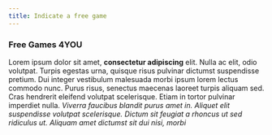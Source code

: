```yaml
---
title: Indicate a free game
---
```

### Free Games 4YOU

Lorem ipsum dolor sit amet, **consectetur adipiscing** elit. Nulla ac elit, odio volutpat. Turpis egestas urna, quisque risus pulvinar dictumst suspendisse pretium. Dui integer vestibulum malesuada morbi ipsum lorem lectus commodo nunc. Purus risus, senectus maecenas laoreet turpis aliquam sed. Cras hendrerit eleifend volutpat scelerisque. Etiam in tortor pulvinar imperdiet nulla. *Viverra faucibus blandit purus amet in. Aliquet elit suspendisse volutpat scelerisque. Dictum sit feugiat a rhoncus ut sed ridiculus ut. Aliquam amet dictumst sit dui nisi, morbi*